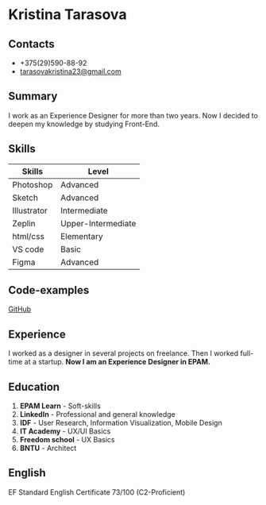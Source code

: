 # Kristina Tarasova
## Contacts
* +375(29)590-88-92
* tarasovakristina23@gmail.com
## Summary
I work as an Experience Designer for more than two years. Now I decided to deepen my knowledge by studying Front-End.
## Skills

 Skills      | Level              
 ----------- | ---------------- 
 Photoshop   | Advanced           
 Sketch      | Advanced           
 Illustrator | Intermediate       
 Zeplin      | Upper-Intermediate 
 html/css    | Elementary         
 VS code     | Basic              
 Figma     | Advanced             

## Code-examples
[GitHub](https://github.com/Kristina-Tarasova)
## Experience
I worked as a designer in several projects on freelance. Then I worked full-time at a startup.
 **Now I am an Experience Designer in EPAM.**
## Education
1. **EPAM Learn** - Soft-skills
1. **LinkedIn** - Professional and general knowledge
1. **IDF** - User Research, Information Visualization, Mobile Design
1. **IT Academy** - UX/UI Basics
1. **Freedom school** - UX Basics
1. **BNTU** - Architect
## English
EF Standard English Certificate 73/100 (C2-Proficient)